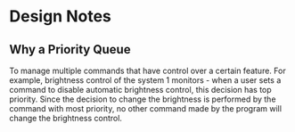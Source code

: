 # Design Notes

## Why a Priority Queue

To manage multiple commands that have control over a certain feature. For example, brightness control of the system 1 monitors - when a user sets a command to disable automatic brightness control, this decision has top priority. Since the decision to change the brightness is performed by the command with most priority, no other command made by the program will change the brightness control.
